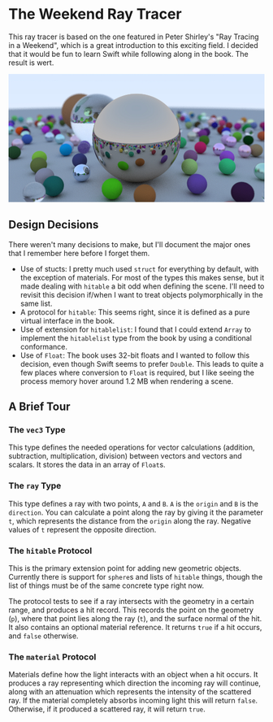 #  The Weekend Ray Tracer
This ray tracer is based on the one featured in Peter Shirley's "Ray Tracing in a Weekend", which is a great introduction to this exciting field. I decided that it would be fun to learn Swift while following along in the book. The result is wert.

![Sample Image](spheres.jpg)

## Design Decisions
There weren't many decisions to make, but I'll document the major ones that I remember here before I forget them.

* Use of stucts: I pretty much used `struct` for everything by default, with the exception of materials. For most of the types this makes sense, but it made dealing with `hitable` a bit odd when defining the scene. I'll need to revisit this decision if/when I want to treat objects polymorphically in the same list.
* A protocol for `hitable`: This seems right, since it is defined as a pure virtual interface in the book.
* Use of extension for `hitablelist`: I found that I could extend `Array` to implement the `hitablelist` type from the book by using a conditional conformance.
* Use of `Float`: The book uses 32-bit floats and I wanted to follow this decision, even though Swift seems to prefer `Double`. This leads to quite a few places where conversion to `Float` is required, but I like seeing the process memory hover around 1.2 MB when rendering a scene.

## A Brief Tour

### The `vec3` Type

This type defines the needed operations for vector calculations (addition, subtraction, multiplication, division) between vectors and vectors and scalars. It stores the data in an array of `Float`s.

### The `ray` Type

This type defines a ray with two points, `A` and `B`. `A` is the `origin` and `B` is the `direction`. You can calculate a point along the ray by giving it the parameter `t`, which represents the distance from the `origin` along the ray. Negative values of `t` represent the opposite direction.

### The `hitable` Protocol

This is the primary extension point for adding new geometric objects. Currently there is support for `sphere`s and lists of `hitable` things, though the list of things must be of the same concrete type right now.

The protocol tests to see if a ray intersects with the geometry in a certain range, and produces a hit record. This records the point on the geometry (`p`), where that point lies along the ray (`t`), and the surface normal of the hit. It also contains an optional material reference. It returns `true` if a hit occurs, and `false` otherwise.

### The `material` Protocol

Materials define how the light interacts with an object when a hit occurs. It produces a ray representing which direction the incoming ray will continue, along with an attenuation which represents the intensity of the scattered ray. If the material completely absorbs incoming light this will return `false`. Otherwise, if it produced a scattered ray, it will return `true`.



